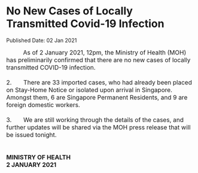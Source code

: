<html>
    <meta http-equiv="Content-Type" content="text/html; charset=utf-8"/>
    <meta charset="utf-8"/>
    <title>No New Cases of Locally Transmitted Covid-19 Infection </title>
    <body><h1>No New Cases of Locally Transmitted Covid-19 Infection </h1>
    <p>Published Date: 02 Jan 2021</p> <p><span style="font-size: 16px;">&nbsp; &nbsp; &nbsp; &nbsp; &nbsp;&nbsp;As of 2 January 2021, 12pm, the Ministry of Health (MOH) has preliminarily confirmed that there are no new cases of locally transmitted COVID-19 infection.<br><br>2.&nbsp; &nbsp; &nbsp; &nbsp;There are 33 imported cases, who had already been placed on Stay-Home Notice or isolated upon arrival in Singapore. Amongst them, 6 are Singapore Permanent Residents, and 9 are foreign domestic workers.<br><br>3.&nbsp; &nbsp; &nbsp; &nbsp;We are still working through the details of the cases, and further updates will be shared via the MOH press release that will be issued tonight.<br><br><br><strong>MINISTRY OF HEALTH<br></strong><strong>2 JANUARY 2021</strong></span></p></body>
</html>